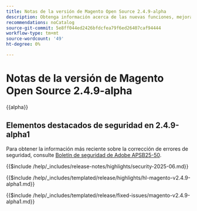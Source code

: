 ```yaml
---
title: Notas de la versión de Magento Open Source 2.4.9-alpha
description: Obtenga información acerca de las nuevas funciones, mejoras, correcciones de errores y problemas conocidos de la versión 2.4.9-alpha de Magento Open Source.
recommendations: noCatalog
source-git-commit: 5e8ff044ed2426bfdcfea79f6ed26407caf94444
workflow-type: tm+mt
source-wordcount: '49'
ht-degree: 0%

---
```



# Notas de la versión de Magento Open Source 2.4.9-alpha

{{alpha}}

## Elementos destacados de seguridad en 2.4.9-alpha1

Para obtener la información más reciente sobre la corrección de errores de seguridad, consulte [Boletín de seguridad de Adobe APSB25-50](https://helpx.adobe.com/es/security/products/magento/apsb25-50.html).

{{$include /help/_includes/release-notes/highlights/security-2025-06.md}}

<!-- Highlights in v2.4.9-alpha1 -->

{{$include /help/_includes/templated/release/highlights/hl-magento-v2.4.9-alpha1.md}}

<!-- Fixed issues in v2.4.9-alpha1 -->

{{$include /help/_includes/templated/release/fixed-issues/magento-v2.4.9-alpha1.md}}
